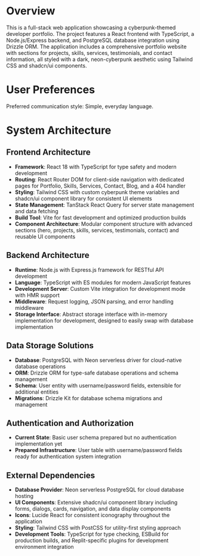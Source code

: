 # Overview

This is a full-stack web application showcasing a cyberpunk-themed developer portfolio. The project features a React frontend with TypeScript, a Node.js/Express backend, and PostgreSQL database integration using Drizzle ORM. The application includes a comprehensive portfolio website with sections for projects, skills, services, testimonials, and contact information, all styled with a dark, neon-cyberpunk aesthetic using Tailwind CSS and shadcn/ui components.

# User Preferences

Preferred communication style: Simple, everyday language.

# System Architecture

## Frontend Architecture
- **Framework**: React 18 with TypeScript for type safety and modern development
- **Routing**: React Router DOM for client-side navigation with dedicated pages for Portfolio, Skills, Services, Contact, Blog, and a 404 handler
- **Styling**: Tailwind CSS with custom cyberpunk theme variables and shadcn/ui component library for consistent UI elements
- **State Management**: TanStack React Query for server state management and data fetching
- **Build Tool**: Vite for fast development and optimized production builds
- **Component Architecture**: Modular component structure with advanced sections (hero, projects, skills, services, testimonials, contact) and reusable UI components

## Backend Architecture
- **Runtime**: Node.js with Express.js framework for RESTful API development
- **Language**: TypeScript with ES modules for modern JavaScript features
- **Development Server**: Custom Vite integration for development mode with HMR support
- **Middleware**: Request logging, JSON parsing, and error handling middleware
- **Storage Interface**: Abstract storage interface with in-memory implementation for development, designed to easily swap with database implementation

## Data Storage Solutions
- **Database**: PostgreSQL with Neon serverless driver for cloud-native database operations
- **ORM**: Drizzle ORM for type-safe database operations and schema management
- **Schema**: User entity with username/password fields, extensible for additional entities
- **Migrations**: Drizzle Kit for database schema migrations and management

## Authentication and Authorization
- **Current State**: Basic user schema prepared but no authentication implementation yet
- **Prepared Infrastructure**: User table with username/password fields ready for authentication system integration

## External Dependencies
- **Database Provider**: Neon serverless PostgreSQL for cloud database hosting
- **UI Components**: Extensive shadcn/ui component library including forms, dialogs, cards, navigation, and data display components
- **Icons**: Lucide React for consistent iconography throughout the application
- **Styling**: Tailwind CSS with PostCSS for utility-first styling approach
- **Development Tools**: TypeScript for type checking, ESBuild for production builds, and Replit-specific plugins for development environment integration